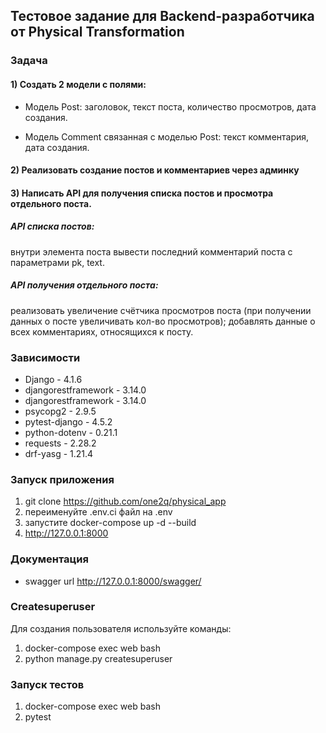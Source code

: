 ## Тестовое задание для Backend-разработчика от Physical Transformation

### Задача
#### 1) Создать 2 модели с полями:
- Модель Post:
     заголовок,
     текст поста,
     количество просмотров,
     дата создания.

- Модель Comment связанная с моделью Post:
     текст комментария,
     дата создания.

#### 2) Реализовать создание постов и комментариев через админку

#### 3) Написать API для получения списка постов и просмотра отдельного поста.

##### API списка постов: 

внутри элемента поста вывести последний комментарий поста с параметрами pk, text.

##### API получения отдельного поста:

реализовать увеличение счётчика просмотров поста (при получении данных о посте увеличивать кол-во просмотров);
добавлять данные о всех комментариях, относящихся к посту.

### Зависимости

- Django - 4.1.6
- djangorestframework - 3.14.0
- djangorestframework - 3.14.0
- psycopg2 - 2.9.5
- pytest-django - 4.5.2
- python-dotenv - 0.21.1
- requests - 2.28.2
- drf-yasg - 1.21.4
### Запуск приложения
1) git clone https://github.com/one2q/physical_app
2) переименуйте .env.ci файл на .env
3) запустите docker-compose up -d --build
4) http://127.0.0.1:8000

### Документация 
- swagger  url http://127.0.0.1:8000/swagger/


### Createsuperuser
Для создания пользователя используйте команды:
1) docker-compose exec web bash
2) python manage.py createsuperuser

### Запуск тестов
1) docker-compose exec web bash
2) pytest

